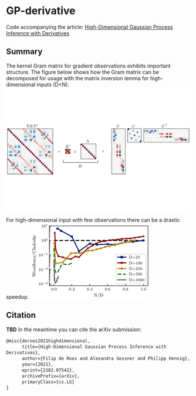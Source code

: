 # GP-derivative
Code accompanying the article: [High-Dimensional Gaussian Process Inference with Derivatives](https://arxiv.org/abs/2102.07542)

## Summary
The kernel Gram matrix for gradient observations exhibits important structure. The figure below shows how the Gram matrix can be decomposed for usage with the matrix inversion lemma for high-dimensional inputs (D<N).
![RBF kernel with N=3 and D=10](fig/thumbnail.png "RBF kernel with N=3 and D=10.")

For high-dimensional input with few observations there can be a drastic speedup. 
![runtime comparison](fig/runtime.png "CPU comparison of Woodbury decomposition versus standard Cholesky for different D and N.")


## Citation
__TBD__ 
In the meantime you can cite the arXiv submission:
```
@misc{deroos2021highdimensional,
      title={High-Dimensional Gaussian Process Inference with Derivatives}, 
      author={Filip de Roos and Alexandra Gessner and Philipp Hennig},
      year={2021},
      eprint={2102.07542},
      archivePrefix={arXiv},
      primaryClass={cs.LG}
}
```